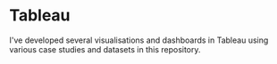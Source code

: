 # Tableau

I've developed several visualisations and dashboards in Tableau using various case studies and datasets in this repository.

